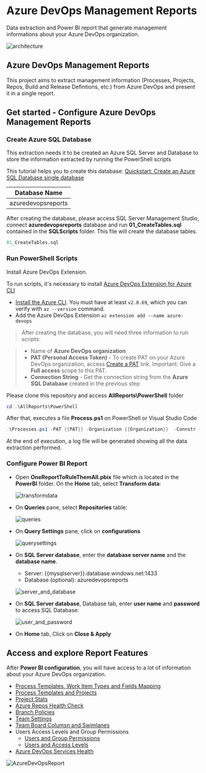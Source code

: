 # Azure DevOps Management Reports
Data extraction and Power BI report that generate management informations about your Azure DevOps organization.

![architecture](./images/Architecture.png)

## Azure DevOps Management Reports
This project aims to extract management information (Processes, Projects, Repos, Build and Release Defintions, etc.) from Azure DevOps and present it in a single report.

## Get started - Configure Azure DevOps Management Reports

### Create Azure SQL Database
This extraction needs it to be created an Azure SQL Server and Database to store the information extracted by running the PowerShell scripts

This tutorial helps you to create this database:
[Quickstart: Create an Azure SQL Database single database](https://docs.microsoft.com/en-us/azure/azure-sql/database/single-database-create-quickstart?tabs=azure-portal)

|Database Name|
|---|
|azuredevopsreports|

After creating the database, please access SQL Server Management Studio, connect **azuredevopsreports** database and run **01_CreateTables.sql** contained in the **SQLScripts** folder. This file will create the database tables.

```sql
01_CreateTables.sql
```

### Run PowerShell Scripts
Install Azure DevOps Extension.

To run scripts, it's necessary to install [Azure DevOps Extension for Azure CLI](https://github.com/Azure/azure-devops-cli-extension)

- [Install the Azure CLI](https://docs.microsoft.com/cli/azure/install-azure-cli). You must have at least `v2.0.69`, which you can verify with `az --version` command.
- Add the Azure DevOps Extension `az extension add --name azure-devops`

>After creating the database, you will need three information to run scripts:

>- Name of **Azure DevOps organization**
>- **PAT (Personal Access Token)** - To create PAT on your Azure DevOps organization, access [Create a PAT](https://docs.microsoft.com/en-us/azure/devops/organizations/accounts/use-personal-access-tokens-to-authenticate?view=azure-devops&tabs=Windows#create-a-pat) link. Important: Give a **Full access** scope to this PAT.
>- **Connection String** - Get the connection string from the **Azure SQL Database** created in the previous step

Please clone this repository and access **AllReports\PowerShell** folder

```PowerShell
cd .\AllReports\PowerShell
```

After that, executes a file **Process.ps1** on PowerShell or Visual Studio Code

```powershell
.\Processes.ps1 -PAT {{PAT}} -Organization {{Organization}}  -Connstr {{Connection string from database}}
```

At the end of execution, a log file will be generated showing all the data extraction performed.

### Configure Power BI Report
- Open **OneReportToRuleThemAll.pbix** file which is located in the **PowerBI** folder. On the **Home** tab, select **Transform data**:
  
  ![transformdata](./images/transformdata.png)

- On **Queries** pane, select **Repositories** table:
  
  ![queries](./images/Queries.png)
  
- On **Query Settings** pane, click on **configurations**

  ![querysettings](./images/Query_Settings.png)


- On **SQL Server database**, enter the **database server name** and the **database name**.
  - Server: {{mysqlserver}}.database.windows.net:1433
  - Database (optional): azuredevopsreports
  
  ![server_and_database](./images/server_and_database.png)


- On **SQL Server database**, Database tab, enter **user name** and **password** to access SQL Database:
  
  ![user_and_password](./images/user_and_password.png)

- On **Home** tab, Click on **Close & Apply**

## Access and explore Report Features
After **Power BI configuration**, you will have access to a lot of information about your Azure DevOps organization.

- [Process Templates, Work Item Types and Fields Mapping](https://vinijmoura.medium.com/how-to-process-templates-work-item-types-and-fields-mapping-on-azure-devops-dc03ea31debe)
- [Process Templates and Projects](https://vinijmoura.medium.com/how-to-list-all-process-templates-and-respective-team-projects-on-azure-devops-1a2177ef0ba1)
- [Project Stats](https://vinijmoura.medium.com/how-to-project-stats-mapping-on-azure-devops-63ca0f0d4ca)
- [Azure Repos Health Check](https://vinijmoura.medium.com/how-to-azure-repos-health-check-on-azure-devops-5b0322c7295c)
- [Branch Policies](https://vinijmoura.medium.com/how-to-viewing-which-repositories-have-branch-policies-on-azure-devops-c9bfb370401e)
- [Team Settings](https://vinijmoura.medium.com/how-to-team-settings-mapping-on-azure-devops-ee609d217a3a)
- [Team Board Columsn and Swimlanes](https://vinijmoura.medium.com/how-to-board-columns-and-swimlanes-mapping-on-azure-devops-bd7fbf94e43f)
- Users Access Levels and Group Permissions
  - [Users and Group Permissions](https://vinijmoura.medium.com/how-to-list-all-users-and-group-permissions-on-azure-devops-using-azure-devops-cli-54f73a20a4c7)
  - [Users and Access Levels](https://vinijmoura.medium.com/how-to-list-all-users-access-levels-on-azure-devops-b98593bb123c)
- [Azure DevOps Services Health](https://vinijmoura.medium.com/how-to-azure-devops-service-health-using-maps-in-power-bi-711bb7c657c2)

![AzureDevOpsReport](./images/AzureDevOpsReport.png)